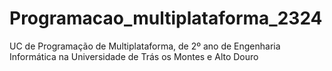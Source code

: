 # Programacao_multiplataforma_2324
UC de Programação de Multiplataforma, de 2º ano de Engenharia Informática na Universidade de Trás os Montes e Alto Douro
